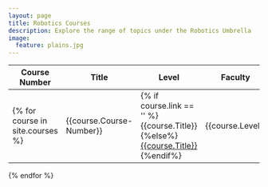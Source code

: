 ```yaml
---
layout: page
title: Robotics Courses
description: Explore the range of topics under the Robotics Umbrella
image:
  feature: plains.jpg
---
```



| Course Number | Title | Level | Faculty | Syllabus | School | Keywords|
|--|--|--|--|--|--|--|
{% for course in site.courses %}| {{course.Course-Number}}| {% if course.link == '' %}{{course.Title}}{%else%}[{{course.Title}}]({{course.link}}){%endif%} | {{course.Level}} | {{course.Faculty}} | {{course.Syllabus-Link}} | {{course.School}} | {{course.Keywords}} |
{% endfor %}

